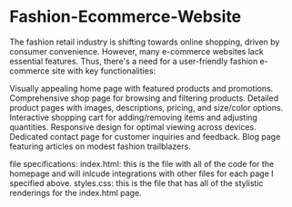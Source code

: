 # Fashion-Ecommerce-Website

The fashion retail industry is shifting towards online shopping, driven by consumer convenience. However, many e-commerce websites lack essential features. Thus, there's a need for a user-friendly fashion e-commerce site with key functionalities:

Visually appealing home page with featured products and promotions.
Comprehensive shop page for browsing and filtering products.
Detailed product pages with images, descriptions, pricing, and size/color options.
Interactive shopping cart for adding/removing items and adjusting quantities.
Responsive design for optimal viewing across devices.
Dedicated contact page for customer inquiries and feedback.
Blog page featuring articles on modest fashion trailblazers.

file specifications:
    index.html: this is the file with all of the code for the homepage and will inlcude integrations with other files for each page I specified above.
    styles.css: this is the file that has all of the stylistic renderings for the index.html page. 
